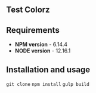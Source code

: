 ## Test Colorz

## Requirements
- **NPM version** - 6.14.4
- **NODE version** - 12.16.1

## Installation and usage

`git clone`
`npm install`
`gulp build`



